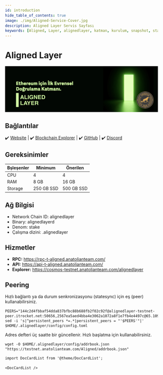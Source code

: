```yaml
---
id: introduction
hide_table_of_contents: true
image: ./img/Aligned-Service-Cover.jpg
description: Aligned Layer Servis Sayfası
keywords: [Aligned, Layer, alignedlayer, katman, kurulum, snapshot, statesync, güncelleme]
---
```

# Aligned Layer

![Aligned](./img/Aligned-Service.jpg)

## Bağlantılar
 ✔️ [Website](https://alignedlayer.com/) |
 ✔️ [Blockchain Explorer](https://cosmos-testnet.anatolianteam.com/alignedlayer) |
 ✔️ [GitHub](https://github.com/yetanotherco/aligned_layer) |
 ✔️ [Discord](discord.gg/alignedlayer)

## Gereksinimler

| Bşleşenler | Minimum | **Önerilen** |
| ------------ | ------------ | ------------ |
| CPU |	4 | 4 |
| RAM	| 8 GB | 16 GB |
| Storage	| 250 GB SSD | 500 GB SSD | 

## Ağ Bilgisi 

* Network Chain ID: alignedlayer
* Binary: alignedlayerd
* Denom: stake
* Çalışma dizini: .alignedlayer

## Hizmetler
* **RPC:** https://rpc-t-aligned.anatolianteam.com/ 
* **API:** https://api-t-aligned.anatolianteam.com/
* **Explorer:** https://cosmos-testnet.anatolianteam.com/alignedlayer

## Peering
Hızlı bağlantı ya da durum senkronizasyonu (statesync) için eş (peer) kullanabilirsiniz.
```shell
PEERS="144c2d4fbbaf54dda837bfbc88b688fb2f02c92f@alignedlayer-testnet-peer.itrocket.net:50656,2567ea5aed4bba4e3062a1072a8f1e7fb4e4497c@65.109.85.36:26656,51ca4087558ebe93a16e3f1e84a969d30e7a91f1@95.216.245.35:26656,4093bf12076818a82f9fc1c75dc974e1d93daf44@195.201.30.159:26656,692729135ab36bf8e9fbd65ce8f1913665bed299@188.40.109.171:26656,18e1adeadb8cc596375e4212288fcd00690df067@213.199.48.195:26656,7292de855372480ae23dbcaf94d36ead187cf6a8@194.163.143.206:50656,ce179504bdaf4b6712d60c79b5de7f3358cce123@64.23.185.7:26656,a1d6d9569789a7a8765f0a4899439819f07755d4@213.133.103.213:26656,afeea4cd47aa80504adbdaa8aa019864e291de55@[2a03:cfc0:8000:13::b910:277f]:13356,a13fb2409c481aa9f81585167447ae813164d021@65.21.89.233:12656"
sed -i 's|^persistent_peers *=.*|persistent_peers = "'$PEERS'"|' $HOME/.alignedlayer/config/config.toml
```
Adres defteri üç saatte bir güncellenir. Hızlı başlatma için kullanabilirsiniz.
```shell
wget -O $HOME/.alignedlayer/config/addrbook.json "https://testnet.anatolianteam.com/Aligned/addrbook.json"
```

```mdx-code-block
import DocCardList from '@theme/DocCardList';

<DocCardList />
```
